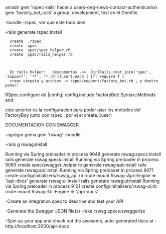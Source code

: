 aniadir gem 'rspec-rails'                hacer a users-ong-news-contact-authentication
  gem 'factory_bot_rails' a group: development, test en el Gemfile.
  
  -bundle
  -rspec, ver que este todo bien.
  
  -rails generate rspec:install
  
      create  .rspec
      create  spec
      create  spec/spec_helper.rb
      create  spec/rails_helper.rb
      
      
      
      En rails_helper:   descomentas ->>  Dir[Rails.root.join('spec', 'support', '**', '*.rb')].sort.each { |f| require f }
      crear carpeta y archivo -> /spec/support/factory_bot.rb , y dentro poner:
RSpec.configure do |config|
  config.include FactoryBot::Syntax::Methods
end

este anterior es la configuracion para poder usar los metodos del FactoryBoy junto con rspec., por ej el create.(:user)

 DOCUMENTACION CON SWAGGER
 
 -agregar gema
 gem 'rswag'
 -bundle 
 
 -rails g rswag:install
 
 Running via Spring preloader in process 9048
    generate  rswag:specs:install
       rails  generate rswag:specs:install
Running via Spring preloader in process 9060
      create  spec/swagger_helper.rb
    generate  rswag:api:install
       rails  generate rswag:api:install
Running via Spring preloader in process 9071
      create  config/initializers/rswag_api.rb
       route  mount Rswag::Api::Engine => '/api-docs'
    generate  rswag:ui:install
       rails  generate rswag:ui:install
Running via Spring preloader in process 9101
      create  config/initializers/rswag-ui.rb
       route  mount Rswag::Ui::Engine => '/api-docs'
       

-Create an integration spec to describe and test your API

-Generate the Swagger JSON file(s)
-rake rswag:specs:swaggerize

-Spin up your app and check out the awesome, auto-generated docs at
-http://localhost:3000/api-docs
